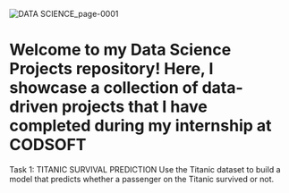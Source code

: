 ![DATA SCIENCE_page-0001](https://github.com/ReeSupp/desktop-tutorial/assets/142726717/fd1ed846-96d5-4cf8-b1d3-8800c9ab48e8)

# Welcome to my Data Science Projects repository! Here, I showcase a collection of data-driven projects that I have completed during my internship at CODSOFT

Task 1: TITANIC SURVIVAL PREDICTION
Use the Titanic dataset to build a model that predicts whether a passenger on the Titanic survived or not.

